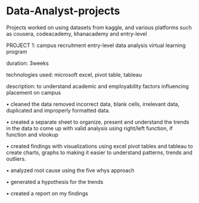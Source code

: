 # Data-Analyst-projects
Projects worked on using datasets from kaggle, and various platforms such as cousera, codeacademy, khanacademy and entry-level

PROJECT 1: campus recruitment  entry-level data analysis virtual learning program 

duration: 3weeks

technologies used: microsoft excel, pivot table, tableau

description: to understand academic and employability factors influencing placement on campus

•	cleaned the data removed incorrect data, blank cells, irrelevant data, duplicated and improperly formatted data.

•	created a separate sheet to organize, present and understand the trends in the data to come up with valid analysis using right/left function, if function and vlookup

•	created findings with visualizations using excel pivot tables and tableau to create charts, graphs to making it easier to understand patterns, trends and outliers.

•	analyzed root cause using the five whys approach

•	generated a hypothesis for the trends

•	created a report on my findings
